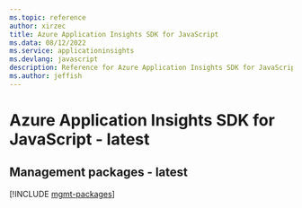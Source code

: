 ```yaml
---
ms.topic: reference
author: xirzec
title: Azure Application Insights SDK for JavaScript
ms.data: 08/12/2022
ms.service: applicationinsights
ms.devlang: javascript
description: Reference for Azure Application Insights SDK for JavaScript
ms.author: jeffish
---
```

# Azure Application Insights SDK for JavaScript - latest

## Management packages - latest
[!INCLUDE [mgmt-packages](application-insights-mgmt-index.md)]